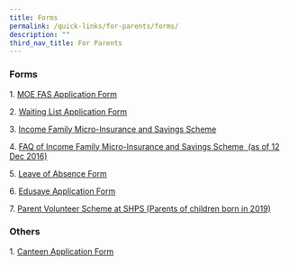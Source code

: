 ```yaml
---
title: Forms
permalink: /quick-links/for-parents/forms/
description: ""
third_nav_title: For Parents
---
```

### Forms


  

1. [MOE FAS Application Form](https://go.gov.sg/fasform)

2. [Waiting List Application Form](https://www.shps.moe.edu.sg/quick-links/for-parents/forms/)

3. [Income Family Micro-Insurance and Savings Scheme](/files/Income_Family_Micro-Insurance_and_Savings_Scheme_(IFMISS).pdf)

4. [FAQ of Income Family Micro-Insurance and Savings Scheme  (as of 12 Dec 2016)](/files/FAQ_for_IFMISS.pdf)

5. [Leave of Absence Form](https://go.gov.sg/shps-leave-of-absence-form)

6. [Edusave Application Form](/files/Edusave_Application_Form_revisedSep19.pdf)

7. [Parent Volunteer Scheme at SHPS (Parents of children born in 2019)](https://form.gov.sg/6191db721736a30013f253d7)
 

  

### Others


  
1. [Canteen Application Form](/files/Canteen%20Application%20Form.pdf)